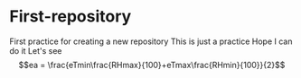 # First-repository
First practice for creating a new repository
This is just a practice
Hope I can do it
Let's see
$$ea = \frac{eTmin\frac{RHmax}{100}+eTmax\frac{RHmin}{100}}{2}$$ 

